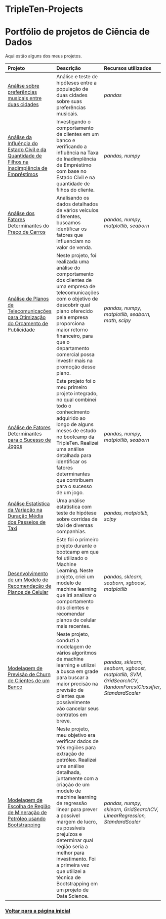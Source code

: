 # TripleTen-Projects

# Portfólio de projetos de Ciência de Dados

Aqui estão alguns dos meus projetos.

| Projeto               | Descrição                                                                                   | Recursos utilizados            |
|:--------------------- |:------------------------------------------------------------------------------------------- |:------------------------------ |
|[Análise sobre preferências musicais entre duas cidades](https://github.com/daneilcempus/TripleTen-Projects/blob/main/Projeto%201%20-%20Musica%20da%20Cidade%20Grande/project_music.ipynb)|Análise e teste de hipóteses entre a população de duas cidades sobre suas preferências musicais.|*pandas*|
|[Análise da Influência do Estado Civil e da Quantidade de Filhos na Inadimplência de Empréstimos](https://github.com/daneilcempus/TripleTen-Projects/blob/main/Projeto%202%20-%20%20An%C3%A1lise%20de%20Inadimpl%C3%AAncia%20Banc%C3%A1ria/bank_analysis.ipynb)|Investigando o comportamento de clientes em um banco e verificando a influência na Taxa de Inadimplência de Empréstimo com base no Estado Civil e na quantidade de filhos do cliente.|*pandas, numpy*|
|[Análise dos Fatores Determinantes do Preço de Carros](https://github.com/daneilcempus/TripleTen-Projects/blob/main/Projeto%203%20-%20An%C3%A1lise%20de%20Fatores%20que%20Influenciam%20Pre%C3%A7os%20de%20Carros/car_price.ipynb)|Analisando os dados detalhados de vários veículos diferentes, buscamos identificar os fatores que influenciam no valor de venda.|*pandas, numpy, matplotlib, seaborn*|
|[Análise de Planos de Telecomunicações para Otimização do Orçamento de Publicidade](https://github.com/daneilcempus/TripleTen-Projects/blob/main/Projeto%204%20-%20Planos%20de%20empresa%20de%20telecomunica%C3%A7%C3%B5es/telecommunications_plans.ipynb)|Neste projeto, foi realizada uma análise do comportamento dos clientes de uma empresa de telecomunicações com o objetivo de descobrir qual plano oferecido pela empresa proporciona maior retorno financeiro, para que o departamento comercial possa investir mais na promoção desse plano.|*pandas, numpy, matplotlib, seaborn, math, scipy*|
|[Análise de Fatores Determinantes para o Sucesso de Jogos](https://github.com/daneilcempus/TripleTen-Projects/blob/main/Projeto%205%20-%20Venda%20de%20games/game_sales.ipynb)|Este projeto foi o meu primeiro projeto integrado, no qual combinei todo o conhecimento adquirido ao longo de alguns meses de estudo no bootcamp da TripleTen. Realizei uma análise detalhada para identificar os fatores determinantes que contribuem para o sucesso de um jogo.|*pandas, numpy, matplotlib, seaborn*|
|[Análise Estatística da Variação na Duração Média dos Passeios de Taxi](https://github.com/daneilcempus/TripleTen-Projects/blob/main/Projeto%206%20-%20An%C3%A1lise%20Estat%C3%ADstica%20de%20Corridas%20de%20taxi/50a8e898-d365-4906-bb89-f4b1f04dd3fb.ipynb)|Uma análise estatística com teste de hipótese sobre corridas de táxi de diversas companhias.|*pandas, matplotlib, scipy*|
|[Desenvolvimento de um Modelo de Recomendação de Planos de Celular](https://github.com/daneilcempus/TripleTen-Projects/blob/main/Projeto%207%20-%20Modelo%20de%20Recomenda%C3%A7%C3%A3o%20de%20Planos%20de%20Celular/new_cellfone_plans.ipynb)|Este foi o primeiro projeto durante o bootcamp em que foi utilizado o Machine Learning. Neste projeto, criei um modelo de machine learning que irá analisar o comportamento dos clientes e recomendar planos de celular mais recentes.|*pandas, sklearn, seaborn, xgboost, matplotlib*|
|[Modelagem de Previsão de Churn de Clientes de um Banco](https://github.com/daneilcempus/TripleTen-Projects/blob/main/Projeto%208%20-%20Modelagem%20de%20Previs%C3%A3o%20de%20Churn%20de%20Clientes%20de%20um%20Banco/churn_ml_model.ipynb)|Neste projeto, conduzi a modelagem de vários algoritmos de machine learning e utilizei a busca em grade para buscar a maior precisão na previsão de clientes que possivelmente vão cancelar seus contratos em breve.|*pandas, sklearn, seaborn, xgboost, matplotlib, SVM, GridSearchCV, RandomForestClassifier, StandardScaler*|
|[Modelagem de Escolha de Região de Mineração de Petróleo usando Bootstrapping](https://github.com/daneilcempus/TripleTen-Projects/blob/main/Projeto%209%20-%20Modelagem%20de%20Escolha%20de%20Regi%C3%A3o%20de%20Minera%C3%A7%C3%A3o%20de%20Petr%C3%B3leo/oil_region_model.ipynb)|Neste projeto, meu objetivo era verificar dados de três regiões para extração de petróleo. Realizei uma análise detalhada, juntamente com a criação de um modelo de machine learning de regressão linear para prever a possível margem de lucro, os possíveis prejuízos e determinar qual região seria a melhor para investimento. Foi a primeira vez que utilizei a técnica de Bootstrapping em um projeto de Data Science.|*pandas, numpy, sklearn, GridSearchCV, LinearRegression, StandardScaler*|



### [Voltar para a página inicial](https://github.com/diego-analytics)
